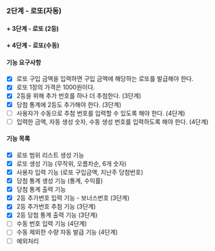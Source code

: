 ### 2단계 - 로또(자동)
#### + 3단계 - 로또 (2등)
#### + 4단계 - 로또(수동)

#### 기능 요구사항
-[x] 로또 구입 금액을 입력하면 구입 금액에 해당하는 로또를 발급해야 한다.
-[x] 로또 1장의 가격은 1000원이다.
-[x] 2등을 위해 추가 번호를 하나 더 추첨한다. (3단계)
-[x] 당첨 통계에 2등도 추가해야 한다. (3단계)
-[ ] 사용자가 수동으로 추첨 번호를 입력할 수 있도록 해야 한다. (4단계)
-[ ] 입력한 금액, 자동 생성 숫자, 수동 생성 번호를 입력하도록 해야 한다. (4단계)

#### 기능 목록
-[x] 로또 범위 리스트 생성 기능
-[x] 로또 생성 기능 (무작위, 오름차순, 6개 숫자)
-[x] 사용자 입력 기능 (로또 구입금액, 지난주 당첨번호)
-[x] 당첨 통계 생성 기능 (통계, 수익률)
-[x] 당첨 통계 출력 기능
-[x] 2등 추가번호 입력 기능 - 보너스번호 (3단계)
-[x] 2등 추가번호 추첨 기능 (3단계)
-[x] 2등 당첨 통계 출력 기능 (3단계)
-[ ] 수동 번호 입력 기능 (4단계)
-[ ] 수동 제외한 수량 자동 발급 기능 (4단계)
-[ ] 예외처리